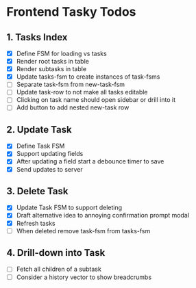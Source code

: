 # Frontend Tasky Todos

## 1. Tasks Index

- [x] Define FSM for loading vs tasks
- [x] Render root tasks in table
- [x] Render subtasks in table
- [x] Update tasks-fsm to create instances of task-fsms
- [ ] Separate task-fsm from new-task-fsm
- [ ] Update task-row to not make all tasks editable
- [ ] Clicking on task name should open sidebar or drill into it
- [ ] Add button to add nested new-task row

## 2. Update Task

- [x] Define Task FSM
- [x] Support updating fields
- [x] After updating a field start a debounce timer to save
- [x] Send updates to server

## 3. Delete Task

- [x] Update Task FSM to support deleting
- [x] Draft alternative idea to annoying confirmation prompt modal
- [x] Refresh tasks
- [ ] When deleted remove task-fsm from tasks-fsm

## 4. Drill-down into Task

- [ ] Fetch all children of a subtask
- [ ] Consider a history vector to show breadcrumbs
